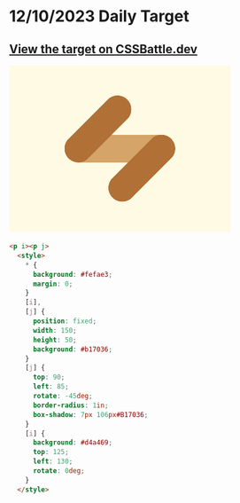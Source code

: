 # 12/10/2023 Daily Target

## [View the target on CSSBattle.dev](https://cssbattle.dev/play/DnR1zAzberQ2WGOTX1NH)

![Alt text](img/target_iPRLxkD.png?raw=true "Target 12/10/2023")

```html
<p i><p j>
  <style>
    * {
      background: #fefae3;
      margin: 0;
    }
    [i],
    [j] {
      position: fixed;
      width: 150;
      height: 50;
      background: #b17036;
    }
    [j] {
      top: 90;
      left: 85;
      rotate: -45deg;
      border-radius: 1in;
      box-shadow: 7px 106px#B17036;
    }
    [i] {
      background: #d4a469;
      top: 125;
      left: 130;
      rotate: 0deg;
    }
  </style>
```
